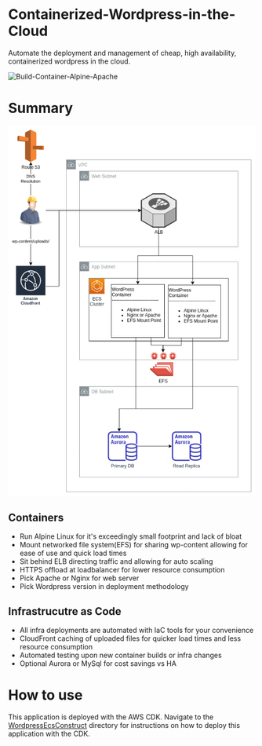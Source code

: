 # Containerized-Wordpress-in-the-Cloud
Automate the deployment and management of cheap, high availability, containerized wordpress in the cloud. 

![Build-Container-Alpine-Apache](https://github.com/ChristianHart/Containerized-Wordpress-in-the-Cloud/workflows/Build-Container-Alpine-Apache/badge.svg)
# Summary

![awsInfraDiagram](AWS-Deployment-Automation/awsInfra.png)
## Containers
* Run Alpine Linux for it's exceedingly small footprint and lack of bloat
* Mount networked file system(EFS) for sharing wp-content allowing for ease of use and quick load times
* Sit behind ELB directing traffic and allowing for auto scaling
* HTTPS offload at loadbalancer for lower resource consumption
* Pick Apache or Nginx for web server
* Pick Wordpress version in deployment methodology

## Infrastrucutre as Code
* All infra deployments are automated with IaC tools for your convenience 
* CloudFront caching of uploaded files for quicker load times and less resource consumption
* Automated testing upon new container builds or infra changes
* Optional Aurora or MySql for cost savings vs HA

# How to use

This application is deployed with the AWS CDK. Navigate to the [WordpressEcsConstruct](AWS-Deployment-Automation/WordpressEcsConstruct) directory for instructions on how to deploy this application with the CDK.